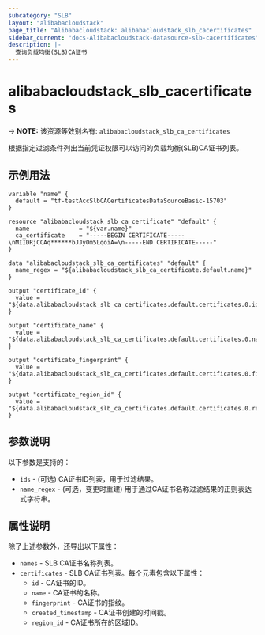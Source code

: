 ```yaml
---
subcategory: "SLB"
layout: "alibabacloudstack"
page_title: "Alibabacloudstack: alibabacloudstack_slb_cacertificates"
sidebar_current: "docs-Alibabacloudstack-datasource-slb-cacertificates"
description: |- 
  查询负载均衡(SLB)CA证书
---
```


# alibabacloudstack_slb_cacertificates
-> **NOTE:** 该资源等效别名有: `alibabacloudstack_slb_ca_certificates`

根据指定过滤条件列出当前凭证权限可以访问的负载均衡(SLB)CA证书列表。

## 示例用法

```hcl
variable "name" {
  default = "tf-testAccSlbCACertificatesDataSourceBasic-15703"
}

resource "alibabacloudstack_slb_ca_certificate" "default" {
  name              = "${var.name}"
  ca_certificate    = "-----BEGIN CERTIFICATE-----\nMIIDRjCCAq******bJJyOm5LqoiA=\n-----END CERTIFICATE-----"
}

data "alibabacloudstack_slb_ca_certificates" "default" {
  name_regex = "${alibabacloudstack_slb_ca_certificate.default.name}"
}

output "certificate_id" {
  value = "${data.alibabacloudstack_slb_ca_certificates.default.certificates.0.id}"
}

output "certificate_name" {
  value = "${data.alibabacloudstack_slb_ca_certificates.default.certificates.0.name}"
}

output "certificate_fingerprint" {
  value = "${data.alibabacloudstack_slb_ca_certificates.default.certificates.0.fingerprint}"
}

output "certificate_region_id" {
  value = "${data.alibabacloudstack_slb_ca_certificates.default.certificates.0.region_id}"
}
```

## 参数说明

以下参数是支持的：

* `ids` - (可选) CA证书ID列表，用于过滤结果。  
* `name_regex` - (可选，变更时重建) 用于通过CA证书名称过滤结果的正则表达式字符串。  

## 属性说明

除了上述参数外，还导出以下属性：

* `names` - SLB CA证书名称列表。  
* `certificates` - SLB CA证书列表。每个元素包含以下属性：  
  * `id` - CA证书的ID。  
  * `name` - CA证书的名称。  
  * `fingerprint` - CA证书的指纹。  
  * `created_timestamp` - CA证书创建的时间戳。  
  * `region_id` - CA证书所在的区域ID。